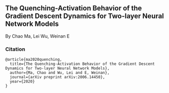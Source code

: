 ## The Quenching-Activation Behavior of the Gradient Descent Dynamics for Two-layer Neural Network Models

By Chao Ma, Lei Wu, Weinan E







### Citation
```
@article{ma2020quenching,
  title={The Quenching-Activation Behavior of the Gradient Descent Dynamics for Two-layer Neural Network Models},
  author={Ma, Chao and Wu, Lei and E, Weinan},
  journal={arXiv preprint arXiv:2006.14450},
  year={2020}
}
```

